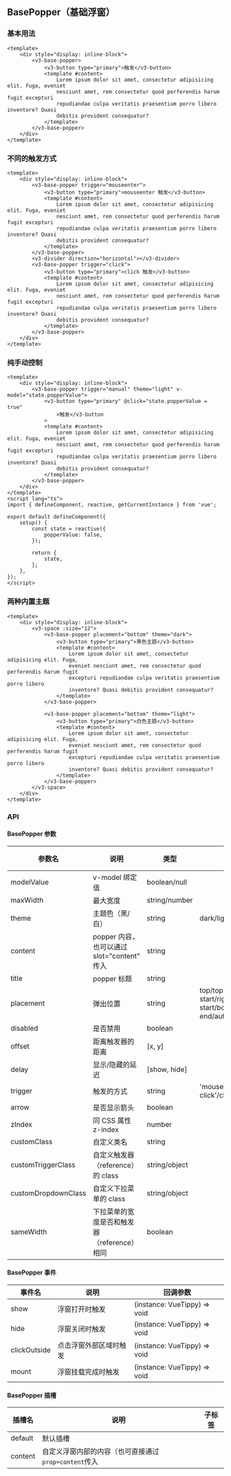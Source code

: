 ## BasePopper（基础浮窗）

### 基本用法

```vue demo
<template>
	<div style="display: inline-block">
		<v3-base-popper>
			<v3-button type="primary">触发</v3-button>
			<template #content>
				Lorem ipsum dolor sit amet, consectetur adipisicing elit. Fuga, eveniet
				nesciunt amet, rem consectetur quod perferendis harum fugit excepturi
				repudiandae culpa veritatis praesentium porro libero inventore? Quasi
				debitis provident consequatur?
			</template>
		</v3-base-popper>
	</div>
</template>
```

### 不同的触发方式

```vue demo
<template>
	<div style="display: inline-block">
		<v3-base-popper trigger="mouseenter">
			<v3-button type="primary">mouseenter 触发</v3-button>
			<template #content>
				Lorem ipsum dolor sit amet, consectetur adipisicing elit. Fuga, eveniet
				nesciunt amet, rem consectetur quod perferendis harum fugit excepturi
				repudiandae culpa veritatis praesentium porro libero inventore? Quasi
				debitis provident consequatur?
			</template>
		</v3-base-popper>
		<v3-divider direction="horizontal"></v3-divider>
		<v3-base-popper trigger="click">
			<v3-button type="primary">click 触发</v3-button>
			<template #content>
				Lorem ipsum dolor sit amet, consectetur adipisicing elit. Fuga, eveniet
				nesciunt amet, rem consectetur quod perferendis harum fugit excepturi
				repudiandae culpa veritatis praesentium porro libero inventore? Quasi
				debitis provident consequatur?
			</template>
		</v3-base-popper>
	</div>
</template>
```

### 纯手动控制

```vue demo
<template>
	<div style="display: inline-block">
		<v3-base-popper trigger="manual" theme="light" v-model="state.popperValue">
			<v3-button type="primary" @click="state.popperValue = true"
				>触发</v3-button
			>
			<template #content>
				Lorem ipsum dolor sit amet, consectetur adipisicing elit. Fuga, eveniet
				nesciunt amet, rem consectetur quod perferendis harum fugit excepturi
				repudiandae culpa veritatis praesentium porro libero inventore? Quasi
				debitis provident consequatur?
			</template>
		</v3-base-popper>
	</div>
</template>
<script lang="ts">
import { defineComponent, reactive, getCurrentInstance } from 'vue';

export default defineComponent({
	setup() {
		const state = reactive({
			popperValue: false,
		});

		return {
			state,
		};
	},
});
</script>
```

### 两种内置主题

```vue demo
<template>
	<div style="display: inline-block">
		<v3-space :size="12">
			<v3-base-popper placement="bottom" theme="dark">
				<v3-button type="primary">黑色主题</v3-button>
				<template #content>
					Lorem ipsum dolor sit amet, consectetur adipisicing elit. Fuga,
					eveniet nesciunt amet, rem consectetur quod perferendis harum fugit
					excepturi repudiandae culpa veritatis praesentium porro libero
					inventore? Quasi debitis provident consequatur?
				</template>
			</v3-base-popper>

			<v3-base-popper placement="bottom" theme="light">
				<v3-button type="primary">白色主题</v3-button>
				<template #content>
					Lorem ipsum dolor sit amet, consectetur adipisicing elit. Fuga,
					eveniet nesciunt amet, rem consectetur quod perferendis harum fugit
					excepturi repudiandae culpa veritatis praesentium porro libero
					inventore? Quasi debitis provident consequatur?
				</template>
			</v3-base-popper>
		</v3-space>
	</div>
</template>
```

### API

#### BasePopper 参数

| 参数名              | 说明                                        | 类型          | 可选值                                                                                                                             | 默认值     | 必填 |
| ------------------- | ------------------------------------------- | ------------- | ---------------------------------------------------------------------------------------------------------------------------------- | ---------- | ---- |
| modelValue          | v-model 绑定值                              | boolean/null  |                                                                                                                                    | null       |      |
| maxWidth            | 最大宽度                                    | string/number |                                                                                                                                    | 300        |      |
| theme               | 主题色（黑/白）                             | string        | dark/light                                                                                                                         | dark       |      |
| content             | popper 内容，也可以通过 slot="content" 传入 | string        |                                                                                                                                    |            |      |
| title               | popper 标题                                 | string        |                                                                                                                                    |            |      |
| placement           | 弹出位置                                    | string        | top/top-start/top-end/right/right-start/right-end/bottom/bottom-start/bottom-end/left/left-start/left-end/auto/auto-start/auto-end | top        |      |
| disabled            | 是否禁用                                    | boolean       |                                                                                                                                    | false      |      |
| offset              | 距离触发器的距离                            | [x, y]        |                                                                                                                                    | [0, 10]    |      |
| delay               | 显示/隐藏的延迟                             | [show, hide]  |                                                                                                                                    | [0, 0]     |      |
| trigger             | 触发的方式                                  | string        | 'mouseenter focus'/'mouseenter click'/click/mouseenter/focusin/manual                                                              | mouseenter |      |
| arrow               | 是否显示箭头                                | boolean       |                                                                                                                                    | true       |      |
| zIndex              | 同 CSS 属性 z-index                         | number        |                                                                                                                                    |            |      |
| customClass         | 自定义类名                                  | string        |                                                                                                                                    |            |      |
| customTriggerClass  | 自定义触发器（reference）的 class           | string/object |                                                                                                                                    |            |      |
| customDropdownClass | 自定义下拉菜单的 class                      | string/object |                                                                                                                                    |            |      |
| sameWidth           | 下拉菜单的宽度是否和触发器（reference）相同 | boolean       |                                                                                                                                    | false      |      |

#### BasePopper 事件

| 事件名       | 说明                   | 回调参数                     |
| ------------ | ---------------------- | ---------------------------- |
| show         | 浮窗打开时触发         | (instance: VueTippy) => void |
| hide         | 浮窗关闭时触发         | (instance: VueTippy) => void |
| clickOutside | 点击浮窗外部区域时触发 | (instance: VueTippy) => void |
| mount        | 浮窗挂载完成时触发     | (instance: VueTippy) => void |

#### BasePopper 插槽

| 插槽名  | 说明                                                 | 子标签 |
| ------- | ---------------------------------------------------- | ------ |
| default | 默认插槽                                             |        |
| content | 自定义浮窗内部的内容（也可直接通过`prop=content`传入 |        |

